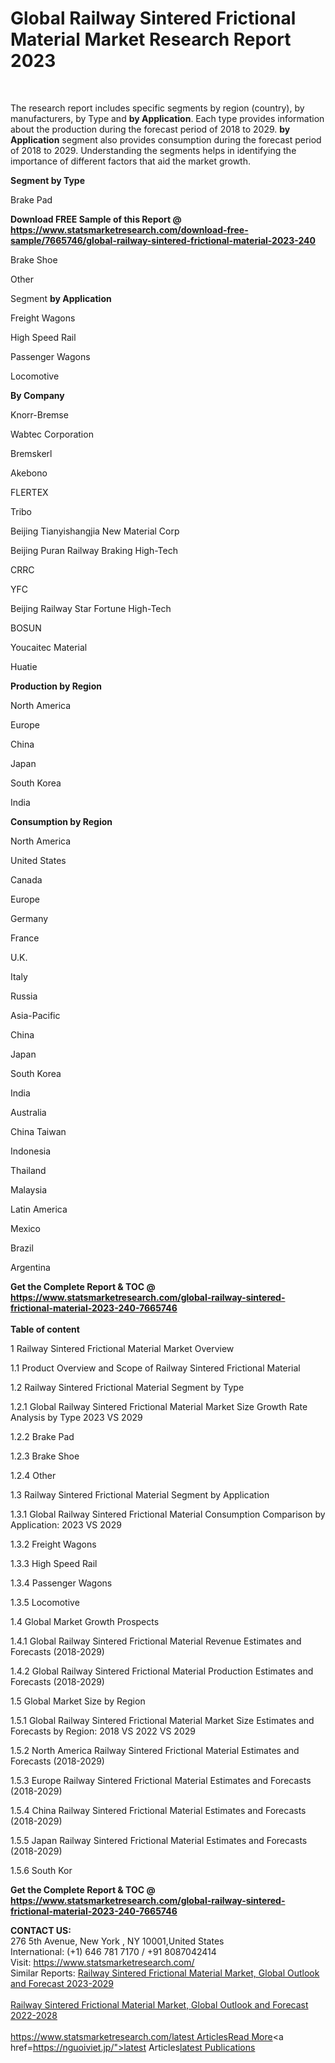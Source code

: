 <h1>Global Railway Sintered Frictional Material Market Research Report 2023</h1><br/><p>The research report includes specific segments by region (country), by manufacturers, by Type and <strong>by Application</strong>. Each type provides information about the production during the forecast period of 2018 to 2029. <strong>by Application</strong> segment also provides consumption during the forecast period of 2018 to 2029. Understanding the segments helps in identifying the importance of different factors that aid the market growth.</p><p><strong>Segment by Type</strong></p><p>Brake Pad</p><p><strong>Download FREE Sample of this Report @ <a href="https://www.statsmarketresearch.com/download-free-sample/7665746/global-railway-sintered-frictional-material-2023-240">https://www.statsmarketresearch.com/download-free-sample/7665746/global-railway-sintered-frictional-material-2023-240</a></strong></p><p>Brake Shoe</p><p>Other</p><p>Segment <strong>by Application</strong></p><p>Freight Wagons</p><p>High Speed Rail</p><p>Passenger Wagons</p><p>Locomotive</p><p><strong>By Company</strong></p><p>Knorr-Bremse</p><p>Wabtec Corporation</p><p>Bremskerl</p><p>Akebono</p><p>FLERTEX</p><p>Tribo</p><p>Beijing Tianyishangjia New Material Corp</p><p>Beijing Puran Railway Braking High-Tech</p><p>CRRC</p><p>YFC</p><p>Beijing Railway Star Fortune High-Tech</p><p>BOSUN</p><p>Youcaitec Material</p><p>Huatie</p><p><strong>Production by Region</strong></p><p>North America</p><p>Europe</p><p>China</p><p>Japan</p><p>South Korea</p><p>India</p><p><strong>Consumption by Region</strong></p><p>North America</p><p>United States</p><p>Canada</p><p>Europe</p><p>Germany</p><p>France</p><p>U.K.</p><p>Italy</p><p>Russia</p><p>Asia-Pacific</p><p>China</p><p>Japan</p><p>South Korea</p><p>India</p><p>Australia</p><p>China Taiwan</p><p>Indonesia</p><p>Thailand</p><p>Malaysia</p><p>Latin America</p><p>Mexico</p><p>Brazil</p><p>Argentina</p><div><b>Get the Complete Report & TOC @ <a href="https://www.statsmarketresearch.com/global-railway-sintered-frictional-material-2023-240-7665746">https://www.statsmarketresearch.com/global-railway-sintered-frictional-material-2023-240-7665746</a></b></div><br><b>Table of content</b><p>1 Railway Sintered Frictional Material Market Overview<br />
 
  1.1 Product Overview and Scope of Railway Sintered Frictional Material<br />
 
  1.2 Railway Sintered Frictional Material Segment by Type<br />
 
  1.2.1 Global Railway Sintered Frictional Material Market Size Growth Rate Analysis by Type 2023 VS 2029<br />
 
  1.2.2 Brake Pad<br />
 
  1.2.3 Brake Shoe<br />
 
  1.2.4 Other<br />
 
  1.3 Railway Sintered Frictional Material Segment by Application<br />
 
  1.3.1 Global Railway Sintered Frictional Material Consumption Comparison by Application: 2023 VS 2029<br />
 
  1.3.2 Freight Wagons<br />
 
  1.3.3 High Speed Rail<br />
 
  1.3.4 Passenger Wagons<br />
 
  1.3.5 Locomotive<br />
 
  1.4 Global Market Growth Prospects<br />
 
  1.4.1 Global Railway Sintered Frictional Material Revenue Estimates and Forecasts (2018-2029)<br />
 
  1.4.2 Global Railway Sintered Frictional Material Production Estimates and Forecasts (2018-2029)<br />
 
  1.5 Global Market Size by Region<br />
 
  1.5.1 Global Railway Sintered Frictional Material Market Size Estimates and Forecasts by Region: 2018 VS 2022 VS 2029<br />
 
  1.5.2 North America Railway Sintered Frictional Material Estimates and Forecasts (2018-2029)<br />
 
  1.5.3 Europe Railway Sintered Frictional Material Estimates and Forecasts (2018-2029)<br />
 
  1.5.4 China Railway Sintered Frictional Material Estimates and Forecasts (2018-2029)<br />
 
  1.5.5 Japan Railway Sintered Frictional Material Estimates and Forecasts (2018-2029)<br />
 
  1.5.6 South Kor<br><div><b>Get the Complete Report & TOC @ <a href="https://www.statsmarketresearch.com/global-railway-sintered-frictional-material-2023-240-7665746">https://www.statsmarketresearch.com/global-railway-sintered-frictional-material-2023-240-7665746</a></b></div></p> <b>CONTACT US:</b><br>276 5th Avenue, New York , NY 10001,United States<br>International: (+1) 646 781 7170 / +91 8087042414<br>Visit: <a href="https://www.statsmarketresearch.com/">https://www.statsmarketresearch.com/</a><br>Similar Reports: <a href="https://www.statsmarketresearch.com/global-railway-sintered-frictional-material-2023-240-7665746">Railway Sintered Frictional Material Market, Global Outlook and Forecast 2023-2029</a><br/><br/><a href="https://www.statsmarketresearch.com/global-railway-sintered-frictional-material-2023-240-7665746">Railway Sintered Frictional Material Market, Global Outlook and Forecast 2022-2028</a><br/><br/><a href="https://gyeongbokgung.com">https://www.statsmarketresearch.com/</a><a href="https://hallyeomaritime.com">latest Articles</a><a href="https://jingwansa.com">Read More</a><a href=https://nguoiviet.jp/">latest Articles</a><a href="https://www.intelmarketresearch.com/">latest Publications</a>